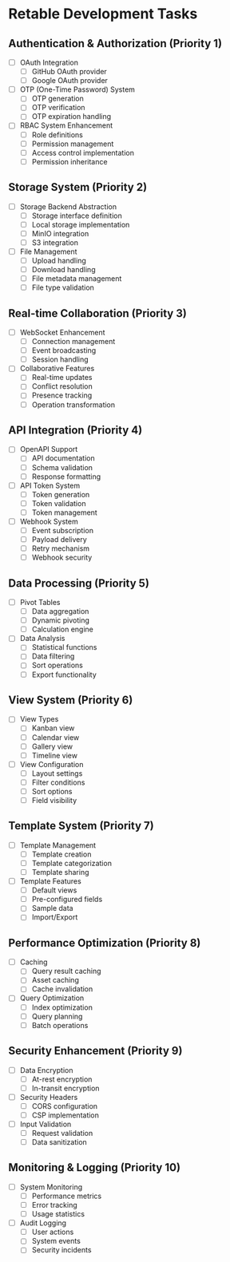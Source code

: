 
# Retable Development Tasks

## Authentication & Authorization (Priority 1)
- [ ] OAuth Integration
  - [ ] GitHub OAuth provider
  - [ ] Google OAuth provider
- [ ] OTP (One-Time Password) System
  - [ ] OTP generation
  - [ ] OTP verification
  - [ ] OTP expiration handling
- [ ] RBAC System Enhancement
  - [ ] Role definitions
  - [ ] Permission management
  - [ ] Access control implementation
  - [ ] Permission inheritance

## Storage System (Priority 2)
- [ ] Storage Backend Abstraction
  - [ ] Storage interface definition
  - [ ] Local storage implementation
  - [ ] MinIO integration
  - [ ] S3 integration
- [ ] File Management
  - [ ] Upload handling
  - [ ] Download handling
  - [ ] File metadata management
  - [ ] File type validation

## Real-time Collaboration (Priority 3)
- [ ] WebSocket Enhancement
  - [ ] Connection management
  - [ ] Event broadcasting
  - [ ] Session handling
- [ ] Collaborative Features
  - [ ] Real-time updates
  - [ ] Conflict resolution
  - [ ] Presence tracking
  - [ ] Operation transformation

## API Integration (Priority 4)
- [ ] OpenAPI Support
  - [ ] API documentation
  - [ ] Schema validation
  - [ ] Response formatting
- [ ] API Token System
  - [ ] Token generation
  - [ ] Token validation
  - [ ] Token management
- [ ] Webhook System
  - [ ] Event subscription
  - [ ] Payload delivery
  - [ ] Retry mechanism
  - [ ] Webhook security

## Data Processing (Priority 5)
- [ ] Pivot Tables
  - [ ] Data aggregation
  - [ ] Dynamic pivoting
  - [ ] Calculation engine
- [ ] Data Analysis
  - [ ] Statistical functions
  - [ ] Data filtering
  - [ ] Sort operations
  - [ ] Export functionality

## View System (Priority 6)
- [ ] View Types
  - [ ] Kanban view
  - [ ] Calendar view
  - [ ] Gallery view
  - [ ] Timeline view
- [ ] View Configuration
  - [ ] Layout settings
  - [ ] Filter conditions
  - [ ] Sort options
  - [ ] Field visibility

## Template System (Priority 7)
- [ ] Template Management
  - [ ] Template creation
  - [ ] Template categorization
  - [ ] Template sharing
- [ ] Template Features
  - [ ] Default views
  - [ ] Pre-configured fields
  - [ ] Sample data
  - [ ] Import/Export

## Performance Optimization (Priority 8)
- [ ] Caching
  - [ ] Query result caching
  - [ ] Asset caching
  - [ ] Cache invalidation
- [ ] Query Optimization
  - [ ] Index optimization
  - [ ] Query planning
  - [ ] Batch operations

## Security Enhancement (Priority 9)
- [ ] Data Encryption
  - [ ] At-rest encryption
  - [ ] In-transit encryption
- [ ] Security Headers
  - [ ] CORS configuration
  - [ ] CSP implementation
- [ ] Input Validation
  - [ ] Request validation
  - [ ] Data sanitization

## Monitoring & Logging (Priority 10)
- [ ] System Monitoring
  - [ ] Performance metrics
  - [ ] Error tracking
  - [ ] Usage statistics
- [ ] Audit Logging
  - [ ] User actions
  - [ ] System events
  - [ ] Security incidents
